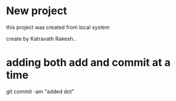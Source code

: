 # New project

this project was created from local system

create by Katravath Rakesh..

# adding both add and commit at a time

git commit -am "added dot"